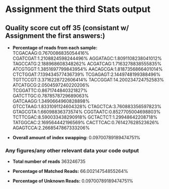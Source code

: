 # Assignment the third Stats output
## Quality score cut off 35 (consistant w/ Assignment the first answers:)

- **Percentage of reads from each sample:**
TCGACAAG:0.7670086835054416%
CGATCGAT:1.2108824598244496%
AGGATAGC:1.8091108238041012%
TAGCCATG:2.188968608348262%
ACGATCAG:1.7163278838555835%
ATCGTGGT:1.3851697799843954%
AACAGCGA:1.8187356866401014%
CTCTGGAT:7.139434577436739%
TCGAGAGT:2.1449748199388496%
TGTTCCGT:3.3716228722606414%
TACCGGAT:14.200234724752583%
ATCATGCG:2.0504597240220206%
TCGGATTC:0.8671744840321827%
GATCTTGC:0.7878578729689063%
GATCAAGG:1.3490664960828898%
GTCCTAAG:1.8331091124604328%
CTAGCTCA:3.760883356597823%
GTAGCGTA:1.66098836373574%
CGGTAATC:0.8527705004698803%
TCTTCGAC:8.590033438290918%
GCTACTCT:1.29948642208718%
TATGGCAC:2.169564442196569%
CACTTCAC:0.761427628523626%
AGAGTCCA:2.2668547867333206%

- **Overall amount of index swapping:**
0.09700789189474751%

### **Any figures/any other relevant data your code output**

- **Total number of reads**
363246735

- **Percentage of Matched Reads:**
66.00214754855264%

- **Percentage of Unknown Reads:**
0.09700789189474751%